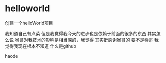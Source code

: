 # helloworld
创建一个helloWorld项目

我知道自己有点菜  但是我觉得我今天的进步也是依赖于前面的很多的东西 
其实怎么说  猴哥对我技术的影响是相当深的，我觉得 
其实挺感谢猴哥的  要不是猴哥  我觉得我现在根本不知道 什么是github

haode 
